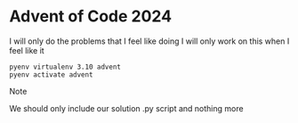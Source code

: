 # Advent of Code 2024

I will only do the problems that I feel like doing
I will only work on this when I feel like it

```shell
pyenv virtualenv 3.10 advent
pyenv activate advent
```

> [!NOTE]  
> We should only include our solution .py script and nothing more